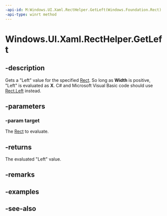 ```yaml
---
-api-id: M:Windows.UI.Xaml.RectHelper.GetLeft(Windows.Foundation.Rect)
-api-type: winrt method
---
```


<!-- Method syntax
public float GetLeft(Windows.Foundation.Rect target)
-->

# Windows.UI.Xaml.RectHelper.GetLeft

## -description

Gets a "Left" value for the specified [Rect](../windows.foundation/rect.md). So long as **Width** is positive, "Left" is evaluated as **X**. C# and Microsoft Visual Basic code should use [Rect.Left](/dotnet/api/windows.foundation.rect.left?view=dotnet-uwp-10.0&preserve-view=true) instead.



## -parameters

### -param target

The [Rect](../windows.foundation/rect.md) to evaluate.

## -returns

The evaluated "Left" value.

## -remarks

## -examples

## -see-also
